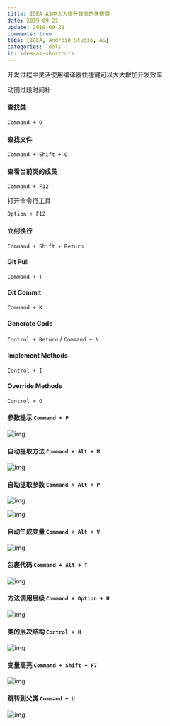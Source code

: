 ```yaml
---
title: IDEA AS中大大提升效率的快捷键
date: 2019-09-21
update: 2019-09-21
comments: true
tags: [IDEA, Android Studio, AS]
categories: Tools
id: idea-as-shortcuts
---
```


开发过程中灵活使用编译器快捷键可以大大增加开发效率

动图过段时间补

<!---more--->

#### 查找类

 `Command + O`

#### 查找文件

 `Command + Shift + O`

#### 查看当前类的成员

`Command + F12`

打开命令行工具

`Option + F12`

#### 立刻换行

`Command + Shift + Return`

#### Git Pull

 `Command + T`

#### Git Commit

 `Command + K`

#### Generate Code

`Control + Return` / `Command + N`

#### Implement Methods

`Control + I`

#### Override Methods

`Control + O`

#### 参数提示 `Command + P`

 ![img](https://mmbiz.qpic.cn/mmbiz_gif/v1LbPPWiaSt4pudibXZvFqmVIt9Lb5EwYIDr8eruTRTOTCJsbjsy8eiciaOmB8ju4O5ofry96oF1j5xNtPcekuiczVA/640?wx_fmt=gif&tp=webp&wxfrom=5&wx_lazy=1)

#### 自动提取方法 `Command + Alt + M `

![img](https://mmbiz.qpic.cn/mmbiz_gif/v1LbPPWiaSt4pudibXZvFqmVIt9Lb5EwYIrGZv8OwvPbhByEsibXGlERnBDe6toDKTqrib7icGBGQkha9ljwfsbRO1g/640?wx_fmt=gif&tp=webp&wxfrom=5&wx_lazy=1)

#### 自动提取参数 `Command + Alt + P`

![img](https://mmbiz.qpic.cn/mmbiz_gif/v1LbPPWiaSt4pudibXZvFqmVIt9Lb5EwYId3FpQkjTJAEMToSrtfx60Vrng3mhqjicOH6CudH8aze1DIgKDj8SaGQ/640?wx_fmt=gif&tp=webp&wxfrom=5&wx_lazy=1)

![img](https://mmbiz.qpic.cn/mmbiz_gif/v1LbPPWiaSt4pudibXZvFqmVIt9Lb5EwYI5NPgeZEbFiaZicUmO7ucctPaqicDiapa1iaVehFHLBHAVq6GmIvJEl79sVg/640?wx_fmt=gif&tp=webp&wxfrom=5&wx_lazy=1)

#### 自动生成变量 `Command + Alt + V`

![img](https://mmbiz.qpic.cn/mmbiz_gif/v1LbPPWiaSt4pudibXZvFqmVIt9Lb5EwYI6ddSw8MibEqibcsOvMeAZypp5pW3hCWzg0A4CdZrB82rD2OtoWg3V0DA/640?wx_fmt=gif&tp=webp&wxfrom=5&wx_lazy=1)

#### 包裹代码 `Command + Alt + T`

![img](https://mmbiz.qpic.cn/mmbiz_gif/v1LbPPWiaSt4pudibXZvFqmVIt9Lb5EwYILwnlneqYpRh01adTibBSYiclWTM794clfPEIibLCIPcQc66HXLFBkv95g/640?wx_fmt=gif&tp=webp&wxfrom=5&wx_lazy=1)

#### 方法调用层级 `Command + Option + H`

![img](https://mmbiz.qpic.cn/mmbiz_gif/v1LbPPWiaSt4pudibXZvFqmVIt9Lb5EwYIGO5lEqk0wbb5UwicFUgNvcQ8eEqibBMRLkD1TIEM164GWwP7Im2qoFMQ/640?wx_fmt=gif&tp=webp&wxfrom=5&wx_lazy=1)

#### 类的层次结构 `Control + H`

![img](https://mmbiz.qpic.cn/mmbiz_gif/v1LbPPWiaSt4pudibXZvFqmVIt9Lb5EwYIa1JRXEuQBL3QoI5XiaEiaWcbumTkoHT2LzibbjeqrTjgtOic3esUvdTJrw/640?wx_fmt=gif&tp=webp&wxfrom=5&wx_lazy=1)

#### 变量高亮 `Command + Shift + F7`

![img](https://mmbiz.qpic.cn/mmbiz_gif/v1LbPPWiaSt6dg0vgnu1icbsib4Qjic8eCHibYUX8WYwaKqKwSh9lsTQf12jia0ZnxUdlJiaJrlbNejK282qGSKh79eVA/640?wx_fmt=gif&tp=webp&wxfrom=5&wx_lazy=1)

#### 跳转到父类 `Command + U`

![img](https://mmbiz.qpic.cn/mmbiz_gif/v1LbPPWiaSt6dg0vgnu1icbsib4Qjic8eCHibYUX8WYwaKqKwSh9lsTQf12jia0ZnxUdlJiaJrlbNejK282qGSKh79eVA/640?wx_fmt=gif&tp=webp&wxfrom=5&wx_lazy=1)

